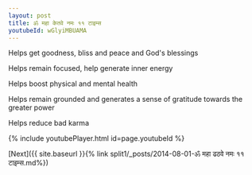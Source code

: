 ```yaml
---
layout: post
title: ॐ महा केतवे नमः ११ टाइम्स
youtubeId: wGlyiMBUAMA
---
```

 
 
Helps get goodness, bliss and peace and God's blessings
 
Helps remain focused, help generate inner energy 
 
Helps boost physical and mental health 
 
Helps remain grounded and generates a sense of gratitude towards the greater power 
 
Helps reduce bad karma
 
 
 
 


{% include youtubePlayer.html id=page.youtubeId %}
 
[Next]({{ site.baseurl }}{% link  split1/_posts/2014-08-01-ॐ महा ढठवे नमः ११ टाइम्स.md%})
 
